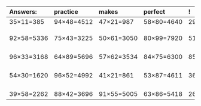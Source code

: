 | Answers: | practice | makes | perfect | ! |
| :--- | :--- | :--- | :--- | :--- |
| 35×11=385 | 94×48=4512 | 47×21=987 | 58×80=4640 | 29×97=2813 | 
|   |   |   |   |   | 
|   |   |   |   |   | 
|   |   |   |   |   | 
| 92×58=5336 | 75×43=3225 | 50×61=3050 | 80×99=7920 | 51×79=4029 | 
|   |   |   |   |   | 
|   |   |   |   |   | 
|   |   |   |   |   | 
|   |   |   |   |   | 
| 96×33=3168 | 64×89=5696 | 57×62=3534 | 84×75=6300 | 85×73=6205 | 
|   |   |   |   |   | 
|   |   |   |   |   | 
|   |   |   |   |   | 
|   |   |   |   |   | 
| 54×30=1620 | 96×52=4992 | 41×21=861 | 53×87=4611 | 36×31=1116 | 
|   |   |   |   |   | 
|   |   |   |   |   | 
|   |   |   |   |   | 
|   |   |   |   |   | 
| 39×58=2262 | 88×42=3696 | 91×55=5005 | 63×86=5418 | 26×33=858 | 
